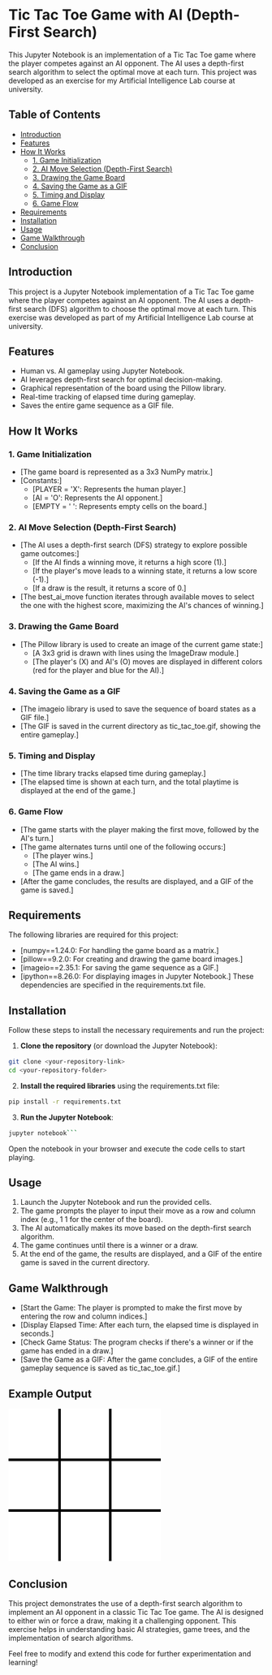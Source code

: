 # Tic Tac Toe Game with AI (Depth-First Search)
This Jupyter Notebook is an implementation of a Tic Tac Toe game where the player competes against an AI opponent. The AI uses a depth-first search algorithm to select the optimal move at each turn. This project was developed as an exercise for my Artificial Intelligence Lab course at university.

## Table of Contents
- [Introduction](#introduction)
- [Features](#features)
- [How It Works](#how-it-works)
  - [1. Game Initialization](#1-game-initialization)
  - [2. AI Move Selection (Depth-First Search)](#2-ai-move-selection-depth-first-search)
  - [3. Drawing the Game Board](#3-drawing-the-game-board)
  - [4. Saving the Game as a GIF](#4-saving-the-game-as-a-gif)
  - [5. Timing and Display](#5-timing-and-display)
  - [6. Game Flow](#6-game-flow)
- [Requirements](#requirements)
- [Installation](#installation)
- [Usage](#usage)
- [Game Walkthrough](#game-walkthrough)
- [Conclusion](#conclusion)

## Introduction
This project is a Jupyter Notebook implementation of a Tic Tac Toe game where the player competes against an AI opponent. The AI uses a depth-first search (DFS) algorithm to choose the optimal move at each turn. This exercise was developed as part of my Artificial Intelligence Lab course at university.

## Features
-  Human vs. AI gameplay using Jupyter Notebook.
-  AI leverages depth-first search for optimal decision-making.
-  Graphical representation of the board using the Pillow library.
-  Real-time tracking of elapsed time during gameplay.
-  Saves the entire game sequence as a GIF file.

## How It Works
### 1. Game Initialization
- [The game board is represented as a 3x3 NumPy matrix.]
- [Constants:]
  - [PLAYER = 'X': Represents the human player.]
  - [AI = 'O': Represents the AI opponent.]
  - [EMPTY = ' ': Represents empty cells on the board.]

### 2. AI Move Selection (Depth-First Search)
- [The AI uses a depth-first search (DFS) strategy to explore possible game outcomes:]
  - [If the AI finds a winning move, it returns a high score (1).]
  - [If the player's move leads to a winning state, it returns a low score (-1).]
  - [If a draw is the result, it returns a score of 0.]
- [The best_ai_move function iterates through available moves to select the one with the highest score, maximizing the AI's chances of winning.]

### 3. Drawing the Game Board
- [The Pillow library is used to create an image of the current game state:]
  - [A 3x3 grid is drawn with lines using the ImageDraw module.]
  - [The player's (X) and AI's (O) moves are displayed in different colors (red for the player and blue for the AI).]
 
### 4. Saving the Game as a GIF
- [The imageio library is used to save the sequence of board states as a GIF file.]
- [The GIF is saved in the current directory as tic_tac_toe.gif, showing the entire gameplay.]

### 5. Timing and Display
- [The time library tracks elapsed time during gameplay.]
- [The elapsed time is shown at each turn, and the total playtime is displayed at the end of the game.]

### 6. Game Flow
- [The game starts with the player making the first move, followed by the AI's turn.]
- [The game alternates turns until one of the following occurs:]
  - [The player wins.]
  - [The AI wins.]
  - [The game ends in a draw.]
- [After the game concludes, the results are displayed, and a GIF of the game is saved.]

## Requirements
The following libraries are required for this project:

- [numpy==1.24.0: For handling the game board as a matrix.]
- [pillow==9.2.0: For creating and drawing the game board images.]
- [imageio==2.35.1: For saving the game sequence as a GIF.]
- [ipython==8.26.0: For displaying images in Jupyter Notebook.]
These dependencies are specified in the requirements.txt file.

## Installation
Follow these steps to install the necessary requirements and run the project:
1. **Clone the repository** (or download the Jupyter Notebook):
```bash
git clone <your-repository-link>
cd <your-repository-folder>
```
2. **Install the required libraries** using the requirements.txt file:
```bash
pip install -r requirements.txt
```
3. **Run the Jupyter Notebook**:
```bash
jupyter notebook```
```
Open the notebook in your browser and execute the code cells to start playing.

## Usage
1. Launch the Jupyter Notebook and run the provided cells.
2. The game prompts the player to input their move as a row and column index (e.g., 1 1 for the center of the board).
3. The AI automatically makes its move based on the depth-first search algorithm.
4. The game continues until there is a winner or a draw.
5. At the end of the game, the results are displayed, and a GIF of the entire game is saved in the current directory.

## Game Walkthrough
- [Start the Game: The player is prompted to make the first move by entering the row and column indices.]
- [Display Elapsed Time: After each turn, the elapsed time is displayed in seconds.]
- [Check Game Status: The program checks if there's a winner or if the game has ended in a draw.]
- [Save the Game as a GIF: After the game concludes, a GIF of the entire gameplay sequence is saved as tic_tac_toe.gif.]

## Example Output
![Tic Tac Toe Game](tic_tac_toe.gif)

## Conclusion
This project demonstrates the use of a depth-first search algorithm to implement an AI opponent in a classic Tic Tac Toe game. The AI is designed to either win or force a draw, making it a challenging opponent. This exercise helps in understanding basic AI strategies, game trees, and the implementation of search algorithms.

Feel free to modify and extend this code for further experimentation and learning!

